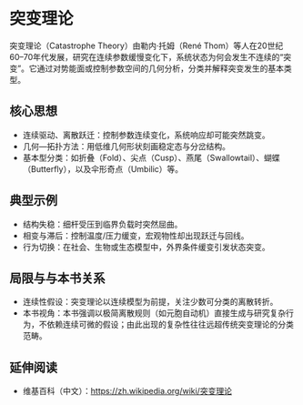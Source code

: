 # 突变理论

突变理论（Catastrophe Theory）由勒内·托姆（René Thom）等人在20世纪60–70年代发展，研究在连续参数缓慢变化下，系统状态为何会发生不连续的“突变”。它通过对势能面或控制参数空间的几何分析，分类并解释突变发生的基本类型。

## 核心思想
- 连续驱动、离散跃迁：控制参数连续变化，系统响应却可能突然跳变。
- 几何—拓扑方法：用低维几何形状刻画稳定态与分岔结构。
- 基本型分类：如折叠（Fold）、尖点（Cusp）、燕尾（Swallowtail）、蝴蝶（Butterfly），以及伞形奇点（Umbilic）等。

## 典型示例
- 结构失稳：细杆受压到临界负载时突然屈曲。
- 相变与滞后：控制温度/压力缓变，宏观物性却出现跃迁与回线。
- 行为切换：在社会、生物或生态模型中，外界条件缓变引发状态突变。

## 局限与与本书关系
- 连续性假设：突变理论以连续模型为前提，关注少数可分类的离散转折。
- 本书视角：本书强调以极简离散规则（如元胞自动机）直接生成与研究复杂行为，不依赖连续可微的假设；由此出现的复杂性往往远超传统突变理论的分类范畴。

## 延伸阅读
- 维基百科（中文）：https://zh.wikipedia.org/wiki/突变理论

